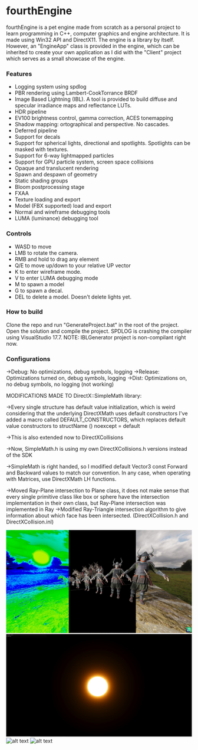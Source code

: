 fourthEngine
==================================

fourthEngine is a pet engine made from scratch as a personal project to learn programming in C++, computer graphics and engine architecture. It is made using Win32 API and DirectX11. The engine is a library by itself. However, an "EngineApp" class is provided in the engine, which can be inherited to create your own application as I did with the "Client" project which serves as a small showcase of the engine.

### Features ###
- Logging system using spdlog
- PBR rendering using Lambert-CookTorrance BRDF
- Image Based Lightning (IBL). A tool is provided to build diffuse and specular irradiance maps and reflectance LUTs. 
- HDR pipeline
- EV100 brightness control, gamma correction, ACES tonemapping
- Shadow mapping: ortographical and perspective. No cascades.
- Deferred pipeline
- Support for decals
- Support for spherical lights, directional and spotlights. Spotlights can be masked with textures.
- Support for 6-way lightmapped particles
- Support for GPU particle system, screen space collisions
- Opaque and translucent rendering
- Spawn and despawn of geometry
- Static shading groups
- Bloom postprocessing stage
- FXAA
- Texture loading and export
- Model (FBX supported) load and export
- Normal and wireframe debugging tools
- LUMA (luminance) debugging tool


### Controls ###

- WASD to move
- LMB to rotate the camera.
- RMB and hold to drag any element
- Q/E to move up/down to your relative UP vector
- K to enter wireframe mode.
- V to enter LUMA debugging mode
- M to spawn a model
- G to spawn a decal.
- DEL to delete a model. Doesn't delete lights yet.

### How to build ###

Clone the repo and run "GenerateProject.bat" in the root of the project. Open the solution and compile the project. SPDLOG is crashing the compiler using VisualStudio 17.7.
NOTE: IBLGenerator project is non-compilant right now.

### Configurations ###
->Debug: No optimizations, debug symbols, logging
->Release: Optimizations turned on, debug symbols, logging
->Dist: Optimizations on, no debug symbols, no logging (not working)


MODIFICATIONS MADE TO DirectX::SimpleMath library:

->Every single structure has default value initialization, which is weird considering that the underlying DirectXMath uses default constructors
I've added a macro called DEFAULT_CONSTRUCTORS, which replaces default value constructors to structName () noexcept = default

->This is also extended now to DirectXCollisions

->Now, SimpleMath.h is using my own DirectXCollisions.h versions instead of the SDK

->SimpleMath is right handed, so I modified default Vector3 const Forward and Backward values to match our convention. In any case, when operating
with Matrices, use DirectXMath LH functions.

->Moved Ray-Plane intersection to Plane class, it does not make sense that every single primitive class like box or sphere have the intersection
implementation in their own class, but Ray-Plane intersection was implemented in Ray 
->Modified Ray-Triangle intersection algorithm to give information about which face has been intersected. (DirectXCollision.h and DirectXCollision.inl)

![alt text](docs/showcase4.png)
![alt text](docs/bloom.PNG)
![alt text](docs/6wayParticles.gif)
![alt text](docs/gpuParticleSys.gif)